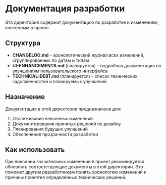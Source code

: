 # Документация разработки

Эта директория содержит документацию по разработке и изменениям, внесенным в проект.

## Структура

- **CHANGELOG.md** - хронологический журнал всех изменений, сгруппированных по датам и типам
- **UI-ENHANCEMENTS.md** (планируется) - подробная документация по улучшениям пользовательского интерфейса
- **TECHNICAL-DEBT.md** (планируется) - список технических задолженностей и планируемых улучшений

## Назначение

Документация в этой директории предназначена для:

1. Отслеживания внесенных изменений
2. Документирования принятых решений по дизайну
3. Планирования будущих улучшений
4. Обеспечения прозрачности разработки

## Как использовать

При внесении значительных изменений в проект рекомендуется обновлять соответствующие документы в этой директории. Это поможет другим разработчикам понять хронологию изменений и причины принятия определенных технических решений. 